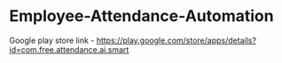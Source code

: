 # Employee-Attendance-Automation
Google play store link - https://play.google.com/store/apps/details?id=com.free.attendance.ai.smart
